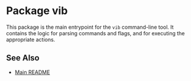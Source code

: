 # Package vib

This package is the main entrypoint for the `vib` command-line tool. It contains the logic for parsing commands and flags, and for executing the appropriate actions.

## See Also

- [Main README](../../README.md)
